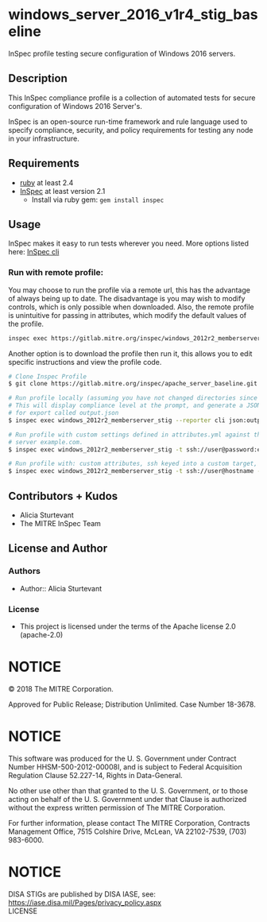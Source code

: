 # windows_server_2016_v1r4_stig_baseline

InSpec profile testing secure configuration of Windows 2016 servers.

## Description

This InSpec compliance profile is a collection of automated tests for secure configuration of Windows 2016 Server's.

InSpec is an open-source run-time framework and rule language used to specify compliance, security, and policy requirements for testing any node in your infrastructure.

## Requirements

- [ruby](https://www.ruby-lang.org/en/) at least 2.4
- [InSpec](http://inspec.io/) at least version 2.1
    - Install via ruby gem: `gem install inspec`

## Usage
InSpec makes it easy to run tests wherever you need. More options listed here: [InSpec cli](http://inspec.io/docs/reference/cli/)

### Run with remote profile:
You may choose to run the profile via a remote url, this has the advantage of always being up to date.
The disadvantage is you may wish to modify controls, which is only possible when downloaded.
Also, the remote profile is unintuitive for passing in attributes, which modify the default values of the profile.
``` bash
inspec exec https://gitlab.mitre.org/inspec/windows_2012r2_memberserver_stig/repository/master/archive.tar.gz
```

Another option is to download the profile then run it, this allows you to edit specific instructions and view the profile code.
``` bash
# Clone Inspec Profile
$ git clone https://gitlab.mitre.org/inspec/apache_server_baseline.git

# Run profile locally (assuming you have not changed directories since cloning)
# This will display compliance level at the prompt, and generate a JSON file 
# for export called output.json
$ inspec exec windows_2012r2_memberserver_stig --reporter cli json:output.json

# Run profile with custom settings defined in attributes.yml against the target 
# server example.com. 
$ inspec exec windows_2012r2_memberserver_stig -t ssh://user@password:example.com --attrs attributes.yml --reporter cli json:output.json

# Run profile with: custom attributes, ssh keyed into a custom target, and sudo.
$ inspec exec windows_2012r2_memberserver_stig -t ssh://user@hostname -i /path/to/key --sudo --attrs attributes.yml --reporter cli json:output.json
```


## Contributors + Kudos

- Alicia Sturtevant
- The MITRE InSpec Team

## License and Author

### Authors

- Author:: Alicia Sturtevant

### License 

* This project is licensed under the terms of the Apache license 2.0 (apache-2.0)

# NOTICE

© 2018 The MITRE Corporation.

Approved for Public Release; Distribution Unlimited. Case Number 18-3678.
# NOTICE
This software was produced for the U. S. Government under Contract Number HHSM-500-2012-00008I, and is subject to Federal Acquisition Regulation Clause 52.227-14, Rights in Data-General.  

No other use other than that granted to the U. S. Government, or to those acting on behalf of the U. S. Government under that Clause is authorized without the express written permission of The MITRE Corporation. 

For further information, please contact The MITRE Corporation, Contracts Management Office, 7515 Colshire Drive, McLean, VA  22102-7539, (703) 983-6000.

# NOTICE

DISA STIGs are published by DISA IASE, see: https://iase.disa.mil/Pages/privacy_policy.aspx   
LICENSE
